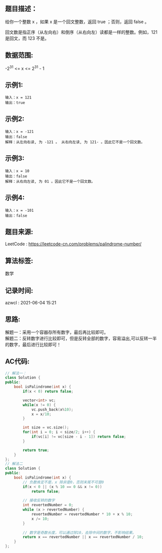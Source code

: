 ## 题目描述：
给你一个整数 x ，如果 x 是一个回文整数，返回 true ；否则，返回 false 。

回文数是指正序（从左向右）和倒序（从右向左）读都是一样的整数。例如，121 是回文，而 123 不是。

## 数据范围:
-2<sup>31</sup> <= x <= 2<sup>31</sup> - 1
## 示例1:
```
输入：x = 121
输出：true
```

## 示例2:
```
输入：x = -121
输出：false
解释：从左向右读, 为 -121 。 从右向左读, 为 121- 。因此它不是一个回文数。
```

## 示例3:
```
输入：x = 10
输出：false
解释：从右向左读, 为 01 。因此它不是一个回文数。
```

## 示例4:
```
输入：x = -101
输出：false
```

## 题目来源:
LeetCode : https://leetcode-cn.com/problems/palindrome-number/
## 算法标签:
数学  

## 记录时间:
azwcl : 2021-06-04 15:21

## 思路:
解题一：采用一个容器存所有数字，最后再比较即可。  
解题二：反转数字进行比较即可，但是反转全部的数字，容易溢出,可以反转一半的数字，最后进行比较即可！

## AC代码:
```cpp
// 解法一：
class Solution {
public:
    bool isPalindrome(int x) {
        if(x < 0) return false;

        vector<int> vc;
        while(x != 0) {
            vc.push_back(x%10);
            x = x/10;
        }

        int size = vc.size();
        for(int i = 0; i < size/2; i++) {
            if(vc[i] != vc[size - i - 1]) return false;
        }

        return true;
    }
};
// 解法二
class Solution {
public:
    bool isPalindrome(int x) {
        // 负数肯定不是，x 除非是0，否则末尾不可是0
        if(x < 0 || (x % 10 == 0 && x != 0))
            return false;
        
        // 接收反转的数字
        int revertedNumber = 0;
        while (x > revertedNumber) {
            revertedNumber = revertedNumber * 10 + x % 10;
            x /= 10;
        }
        
        // 数字是奇数长度，可以通过除10，去除中间的数字，不影响结果。 
        return x == revertedNumber || x == revertedNumber / 10; 
    }
};
```
